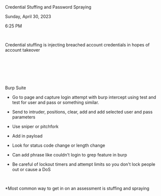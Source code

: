 Credential Stuffing and Password Spraying

Sunday, April 30, 2023

6:25 PM

 

Credential stuffing is injecting breached account credentials in hopes of account takeover

 

 

 

Burp Suite

-   Go to page and capture login attempt with burp intercept using test and test for user and pass or something similar.

-   Send to intruder, positions, clear, add and add selected user and pass parameters

-   Use sniper or pitchfork

-   Add in payload

-   Look for status code change or length change

-   Can add phrase like couldn't login to grep feature in burp

-   Be careful of lockout timers and attempt limits so you don\'t lock people out or cause a DoS

 

\*Most common way to get in on an assessment is stuffing and spraying
